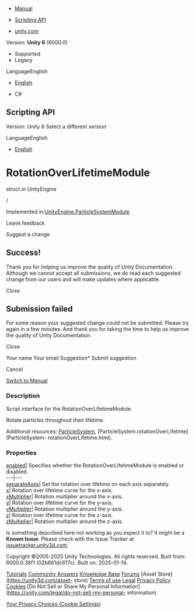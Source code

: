 [ ]()

  * [Manual](../Manual/index.html)
  * [Scripting API](../ScriptReference/index.html)

  * [unity.com](https://unity.com/)

Version: **Unity 6** (6000.0)

  * Supported
  * Legacy

LanguageEnglish

  * [English]()

  * C#

[ ](https://docs.unity3d.com)

## Scripting API

Version: Unity 6 Select a different version

LanguageEnglish

  * [English]()

# RotationOverLifetimeModule

struct in UnityEngine

/

Implemented
in:[UnityEngine.ParticleSystemModule](UnityEngine.ParticleSystemModule.html)

Leave feedback

Suggest a change

## Success!

Thank you for helping us improve the quality of Unity Documentation. Although
we cannot accept all submissions, we do read each suggested change from our
users and will make updates where applicable.

Close

## Submission failed

For some reason your suggested change could not be submitted. Please <a>try
again</a> in a few minutes. And thank you for taking the time to help us
improve the quality of Unity Documentation.

Close

Your name Your email Suggestion* Submit suggestion

Cancel

[Switch to Manual](../Manual/class-ParticleSystem.html "Go to ParticleSystem
Component in the Manual")

### Description

Script interface for the RotationOverLifetimeModule.

Rotate particles throughout their lifetime.  
  
Additional resources: [ParticleSystem](ParticleSystem.html),
[ParticleSystem.rotationOverLifetime](ParticleSystem-
rotationOverLifetime.html).

### Properties

[enabled](ParticleSystem.RotationOverLifetimeModule-enabled.html)| Specifies
whether the RotationOverLifetimeModule is enabled or disabled.  
---|---  
[separateAxes](ParticleSystem.RotationOverLifetimeModule-separateAxes.html)|
Set the rotation over lifetime on each axis separately.  
[x](ParticleSystem.RotationOverLifetimeModule-x.html)| Rotation over lifetime
curve for the x-axis.  
[xMultiplier](ParticleSystem.RotationOverLifetimeModule-xMultiplier.html)|
Rotation multiplier around the x-axis.  
[y](ParticleSystem.RotationOverLifetimeModule-y.html)| Rotation over lifetime
curve for the y-axis.  
[yMultiplier](ParticleSystem.RotationOverLifetimeModule-yMultiplier.html)|
Rotation multiplier around the y-axis.  
[z](ParticleSystem.RotationOverLifetimeModule-z.html)| Rotation over lifetime
curve for the z-axis.  
[zMultiplier](ParticleSystem.RotationOverLifetimeModule-zMultiplier.html)|
Rotation multiplier around the z-axis.  
  
Is something described here not working as you expect it to? It might be a
**Known Issue**. Please check with the Issue Tracker at
[issuetracker.unity3d.com](https://issuetracker.unity3d.com).

Copyright ©2005-2025 Unity Technologies. All rights reserved. Built from:
6000.0.36f1 (02b661dc617c). Built on: 2025-01-14.

[Tutorials](https://unity3d.com/learn) [Community
Answers](https://answers.unity3d.com) [Knowledge
Base](https://support.unity3d.com/hc/en-us)
[Forums](https://forum.unity3d.com) [Asset Store](https://unity3d.com/asset-
store) [Terms of use](https://docs.unity3d.com/Manual/TermsOfUse.html)
[Legal](https://unity.com/legal) [Privacy
Policy](https://unity.com/legal/privacy-policy)
[Cookies](https://unity.com/legal/cookie-policy) [Do Not Sell or Share My
Personal Information](https://unity.com/legal/do-not-sell-my-personal-
information)

[Your Privacy Choices (Cookie Settings)](javascript:void\(0\);)

